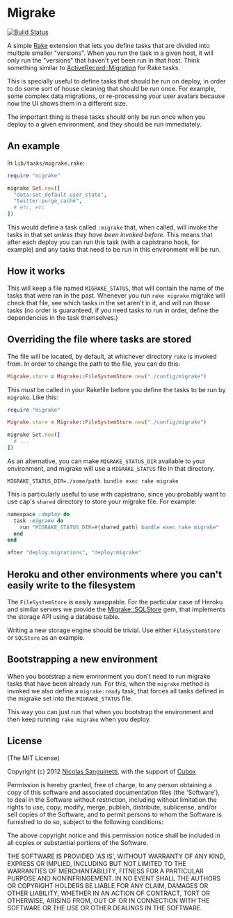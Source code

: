 # Migrake

[![Build Status](https://secure.travis-ci.org/foca/migrake.png?branch=master)](http://travis-ci.org/foca/migrake)

A simple [Rake][rake] extension that lets you define tasks that are divided into
multiple smaller "versions". When you run the task in a given host, it will only
run the "versions" that haven't yet been run in that host. Think something
similar to [ActiveRecord::Migration][migrations] for Rake tasks.

This is specially useful to define tasks that should be run on deploy, in order
to do some sort of house cleaning that should be run once. For example, some
complex data migrations, or re-processing your user avatars because now the UI
shows them in a different size.

The important thing is these tasks should only be run once when you deploy to a
given environment, and they should be run immediately.

[rake]:       http://rake.rubyforge.org
[migrations]: http://api.rubyonrails.org/classes/ActiveRecord/Migration.html

## An example

In `lib/tasks/migrake.rake`:

``` ruby
require "migrake"

migrake Set.new([
  "data:set_default_user_state",
  "twitter:purge_cache",
  # etc, etc
])
```

This would define a task called `:migrake` that, when called, will invoke the
tasks in that set _unless they have been invoked before_. This means that after
each deploy you can run this task (with a capistrano hook, for example) and any
tasks that need to be run in this environment will be run.

## How it works

This will keep a file named `MIGRAKE_STATUS`, that will contain the name of the
tasks that were ran in the past. Whenever you run `rake migrake` migrake will
check that file, see which tasks in the set aren't in it, and will run those
tasks (no order is guaranteed, if you need tasks to run in order, define the
dependencies in the task themselves.)

## Overriding the file where tasks are stored

The file will be located, by default, at whichever directory `rake` is invoked
from. In order to change the path to the file, you can do this:

``` ruby
Migrake.store = Migrake::FileSystemStore.new("./config/migrake")
```

This *must* be called in your Rakefile before you define the tasks to be run by
`migrake`. Like this:

``` ruby
require "migrake"

Migrake.store = Migrake::FileSystemStore.new("./config/migrake")

migrake Set.new([
  # ...
])
```

As an alternative, you can make `MIGRAKE_STATUS_DIR` available to your
environment, and migrake will use a `MIGRAKE_STATUS` file in that directory.

``` shell
MIGRAKE_STATUS_DIR=./some/path bundle exec rake migrake
```

This is particularly useful to use with capistrano, since you probably want to
use cap's `shared` directory to store your migrake file. For example:

``` ruby
namespace :deploy do
  task :migrake do
    run "MIGRAKE_STATUS_DIR=#{shared_path} bundle exec rake migrake"
  end
end

after "deploy:migrations", "deploy:migrake"
```

## Heroku and other environments where you can't easily write to the filesystem

The `FileSystemStore` is easily swappable. For the particular case of Heroku and
similar servers we provide the [Migrake::SQLStore][sql-store] gem, that
implements the storage API using a database table.

Writing a new storage engine should be trivial. Use either `FileSystemStore` or
`SQLStore` as an example.

[sql-store]: http://github.com/foca/migrake-sql_store

## Bootstrapping a new environment

When you bootstrap a new environment you don't need to run migrake tasks that
have been already run. For this, when the `migrake` method is invoked we also
define a `migrake:ready` task, that forces all tasks defined in the migrake set
into the `MIGRAKE_STATUS` file.

This way you can just run that when you bootstrap the environment and then keep
running `rake migrake` when you deploy.

## License

(The MIT License)

Copyright (c) 2012 [Nicolas Sanguinetti][me], with the support of [Cubox][cubox]

Permission is hereby granted, free of charge, to any person obtaining
a copy of this software and associated documentation files (the
'Software'), to deal in the Software without restriction, including
without limitation the rights to use, copy, modify, merge, publish,
distribute, sublicense, and/or sell copies of the Software, and to
permit persons to whom the Software is furnished to do so, subject to
the following conditions:

The above copyright notice and this permission notice shall be
included in all copies or substantial portions of the Software.

THE SOFTWARE IS PROVIDED 'AS IS', WITHOUT WARRANTY OF ANY KIND,
EXPRESS OR IMPLIED, INCLUDING BUT NOT LIMITED TO THE WARRANTIES OF
MERCHANTABILITY, FITNESS FOR A PARTICULAR PURPOSE AND NONINFRINGEMENT.
IN NO EVENT SHALL THE AUTHORS OR COPYRIGHT HOLDERS BE LIABLE FOR ANY
CLAIM, DAMAGES OR OTHER LIABILITY, WHETHER IN AN ACTION OF CONTRACT,
TORT OR OTHERWISE, ARISING FROM, OUT OF OR IN CONNECTION WITH THE
SOFTWARE OR THE USE OR OTHER DEALINGS IN THE SOFTWARE.

[me]:    http://nicolassanguinetti.info
[cubox]: http://cuboxlabs.com
